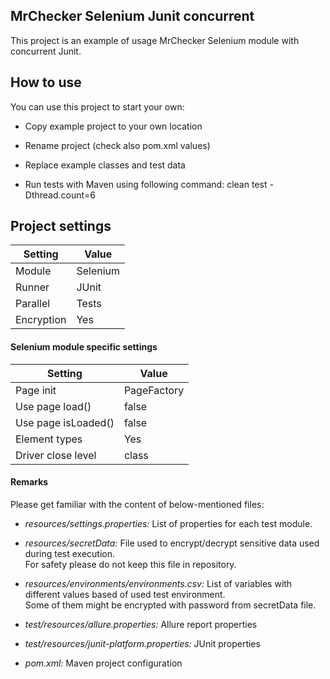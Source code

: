 MrChecker Selenium Junit concurrent
-------------------

This project is an example of usage MrChecker Selenium module with concurrent Junit.

## How to use

You can use this project to start your own:

* Copy example project to your own location

* Rename project (check also pom.xml values)

* Replace example classes and test data

* Run tests with Maven using following command: clean test -Dthread.count=6

## Project settings

| Setting    | Value    |
|------------|----------|
| Module     | Selenium |
| Runner     | JUnit    |
| Parallel   | Tests    |
| Encryption | Yes      |

#### Selenium module specific settings

| Setting             | Value       |  
|---------------------|-------------|
| Page init           | PageFactory | 
| Use page load()     | false       |  
| Use page isLoaded() | false       | 
| Element types       | Yes         |
| Driver close level  | class       |

#### Remarks

Please get familiar with the content of below-mentioned files:

* *resources/settings.properties:* List of properties for each test module.

* *resources/secretData:* File used to encrypt/decrypt sensitive data used during test execution. \
For safety please do not keep this file in repository.

* *resources/environments/environments.csv:* List of variables with different values based of used test environment. \
Some of them might be encrypted with password from secretData file.

* *test/resources/allure.properties:* Allure report properties

* *test/resources/junit-platform.properties:* JUnit properties

* *pom.xml:* Maven project configuration